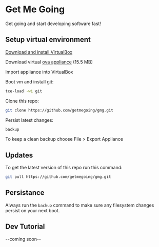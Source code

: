 # Get Me Going

Get going and start developing software fast!

## Setup virtual environment

[Download and install VirtualBox](https://virtualbox.org)

Download virtual [ova appliance](https://github.com/getmegoing/getmegoing.github.io/raw/master/TinyCoreLinux_GMG.ova) (15.5 MB)

Import appliance into VirtualBox

Boot vm and install git:

```Bash
tce-load -wi git
```

Clone this repo:

```Bash
git clone https://github.com/getmegoing/gmg.git
```

Persist latest changes:

```Bash
backup
```

To keep a clean backup choose File > Export Appliance

## Updates

To get the latest version of this repo run this command:

```Bash
git pull https://github.com/getmegoing/gmg.git
```

## Persistance

Always run the `backup` command to make sure any filesystem changes persist on your next boot.

## Dev Tutorial
--coming soon--
